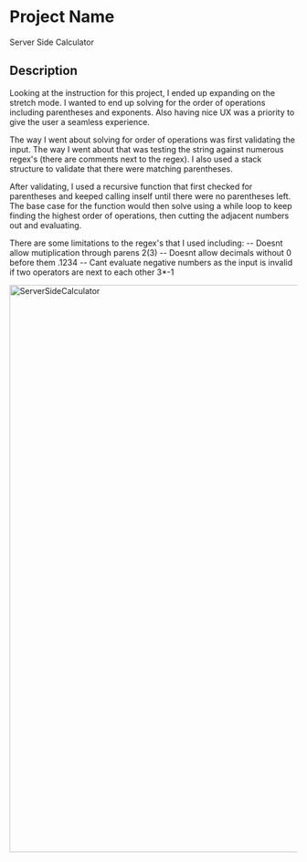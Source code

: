 # Project Name

Server Side Calculator

## Description

Looking at the instruction for this project, I ended up expanding on the stretch mode. I wanted to end up solving for the order of operations including parentheses and exponents. Also having nice UX was a priority to give the user a seamless experience.

The way I went about solving for order of operations was first validating the input. The way I went about that was testing the string against numerous regex's (there are comments next to the regex). I also used a stack structure to validate that there were matching parentheses.

After validating, I used a recursive function that first checked for parentheses and keeped calling inself until there were no parentheses left. The base case for the function would then solve using a while loop to keep finding the highest order of operations, then cutting the adjacent numbers out and evaluating.

There are some limitations to the regex's that I used including: -- Doesnt allow mutiplication through parens 2(3) -- Doesnt allow decimals without 0 before them .1234 -- Cant evaluate negative numbers as the input is invalid if two operators are next to each other 3\*-1

<img width="994" alt="ServerSideCalculator" src="https://user-images.githubusercontent.com/109235738/215362497-c6151a2a-e980-46ea-936b-abccf3683c9f.png">
